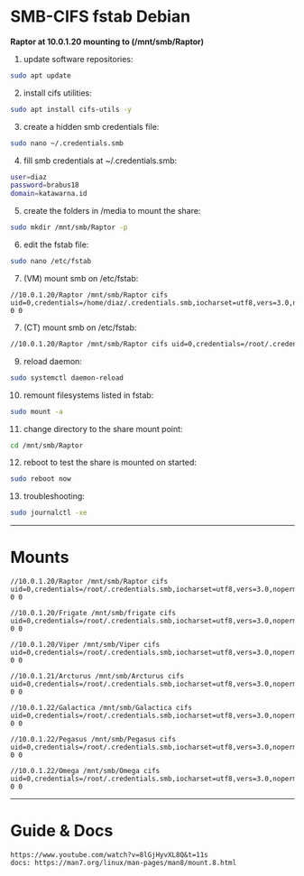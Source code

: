 # **SMB-CIFS fstab Debian**

**Raptor at 10.0.1.20 mounting to (/mnt/smb/Raptor)**

1. update software repositories:
```bash
sudo apt update
```

2. install cifs utilities:
```bash
sudo apt install cifs-utils -y
```

3. create a hidden smb credentials file:
```bash
sudo nano ~/.credentials.smb
```

4. fill smb credentials at ~/.credentials.smb:
```bash
user=diaz
password=brabus18
domain=katawarna.id
```

5. create the folders in /media to mount the share:
```bash
sudo mkdir /mnt/smb/Raptor -p
```

6. edit the fstab file:
```bash
sudo nano /etc/fstab
```

7. (VM) mount smb on /etc/fstab:
```
//10.0.1.20/Raptor /mnt/smb/Raptor cifs uid=0,credentials=/home/diaz/.credentials.smb,iocharset=utf8,vers=3.0,noperm,nobrl 0 0
```

7. (CT) mount smb on /etc/fstab:
```bash
//10.0.1.20/Raptor /mnt/smb/Raptor cifs uid=0,credentials=/root/.credentials.smb,iocharset=utf8,vers=3.0,noperm,nobrl 0 0
```

9. reload daemon:
```bash
sudo systemctl daemon-reload
```

10.  remount filesystems listed in fstab:
```bash
sudo mount -a
```

11.  change directory to the share mount point:
```bash
cd /mnt/smb/Raptor
```

12.  reboot to test the share is mounted on started:
```bash
sudo reboot now
```

13. troubleshooting:
```bash
sudo journalctl -xe
```
---

# Mounts

``` 
//10.0.1.20/Raptor /mnt/smb/Raptor cifs uid=0,credentials=/root/.credentials.smb,iocharset=utf8,vers=3.0,noperm,nobrl 0 0
```
```
//10.0.1.20/Frigate /mnt/smb/frigate cifs uid=0,credentials=/root/.credentials.smb,iocharset=utf8,vers=3.0,noperm,nobrl 0 0
```
```
//10.0.1.20/Viper /mnt/smb/Viper cifs uid=0,credentials=/root/.credentials.smb,iocharset=utf8,vers=3.0,noperm,nobrl 0 0
```
```
//10.0.1.21/Arcturus /mnt/smb/Arcturus cifs uid=0,credentials=/root/.credentials.smb,iocharset=utf8,vers=3.0,noperm,nobrl 0 0
```
```
//10.0.1.22/Galactica /mnt/smb/Galactica cifs uid=0,credentials=/root/.credentials.smb,iocharset=utf8,vers=3.0,noperm,nobrl 0 0
```
```
//10.0.1.22/Pegasus /mnt/smb/Pegasus cifs uid=0,credentials=/root/.credentials.smb,iocharset=utf8,vers=3.0,noperm,nobrl 0 0
```
```
//10.0.1.22/Omega /mnt/smb/Omega cifs uid=0,credentials=/root/.credentials.smb,iocharset=utf8,vers=3.0,noperm,nobrl 0 0
```


---

# Guide & Docs

```
https://www.youtube.com/watch?v=8lGjHyvXL8Q&t=11s
docs: https://man7.org/linux/man-pages/man8/mount.8.html
```
